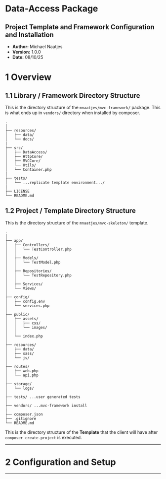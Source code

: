 

# Data-Access Package

## Project Template and Framework Configuration and Installation

* **Author:** Michael Naatjes
* **Version:** 1.0.0
* **Date:** 08/10/25

# 1 Overview

## 1.1 Library / Framework Directory Structure

This is the directory structure of the `mnaatjes/mvc-framework/` package.
This is what ends up in `vendors/` directory when installed by composer.
```
.
│
├── resources/
│   ├── data/
│   └── docs/
|
├── src/
│   ├── DataAccess/
│   ├── HttpCore/
│   ├── MVCCore/
│   └── Utils/
│   └── Container.php
|
├── tests/
│   └── ...replicate template environment.../
|
├── LICENSE
└── README.md
```

## 1.2 Project / Template Directory Structure

This is the directory structure of the `mnaatjes/mvc-skeleton/` template.

```
.
│
├── app/
│   ├── Controllers/
│   │   └── TestController.php
│   │   
│   ├── Models/
│   │   └── TestModel.php
│   │   
│   ├── Repositories/
│   │   └── TestRepository.php
│   │   
│   ├── Services/
│   └── Views/
│
├── config/
│   ├── config.env
│   └── services.php
│
├── public/
│   ├── assets/
│   │   ├── css/
│   │   └── images/
│   │   
│   └── index.php
│
├── resources/
│   ├── data/
│   ├── sass/
│   └── js/
│
├── routes/
│   ├── web.php
│   └── api.php
│
├── storage/
│   └── logs/
│
├── tests/ ...user generated tests
│   
├── vendors/ ...mvc-framework install
|
├── composer.json
├── .gitignore
└── README.md
```

This is the directory structure of the **Template** that the client will have after `composer create-project` is executed.


--- --- --- --- --- ---


# 2 Configuration and Setup


---
